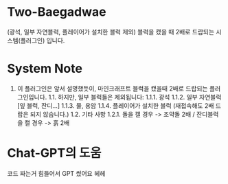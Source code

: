 # Two-Baegadwae
(광석, 일부 자연블럭, 플레이어가 설치한 블럭 제외) 블럭을 캤을 때 2배로 드랍되는 시스템(플러그인) 입니다.

# System Note
1. 이 플러그인은 앞서 설명했듯이, 마인크래프트 블럭을 캤을때 2배로 드랍되는 플러그인입니다.
  1.1. 하지만, 일부 블럭들은 제외됩니다:
    1.1.1. 광석
    1.1.2. 일부 자연블럭 [잎 블럭, 잔디...]
    1.1.3. 물, 용암
    1.1.4. 플레이어가 설치한 블럭 (재접속해도 2배 드랍은 되지 않습니다.)
  1.2. 기타 사항
    1.2.1. 돌을 캘 경우 -> 조약돌 2배 / 잔디블럭을 캘 경우 -> 흙 2배

# Chat-GPT의 도움
코드 짜는거 힘들어서 GPT 썼어요 헤헤
